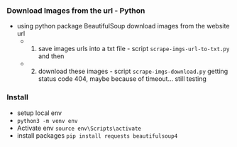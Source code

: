 ### Download Images from the url - Python

- using python package BeautifulSoup download images from the website url
    - 1. save images urls into a txt file - script `scrape-imgs-url-to-txt.py` and then
    - 2. download these images - script `scrape-imgs-download.py`  getting status code 404, maybe because of timeout... still testing


### Install

- setup local env
- `python3 -m venv env`
- Activate env `source env\Scripts\activate`
- install packages `pip install requests beautifulsoup4`